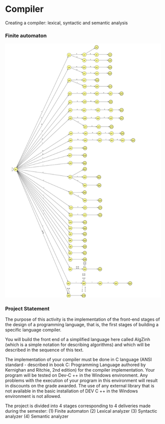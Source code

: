# Compiler
Creating a compiler: lexical, syntactic and semantic analysis


### Finite automaton

![alt text](https://github.com/LeoAOliveira/Compiler/blob/main/Finite%20automaton/Finite%20automaton.png?raw=true)


### Project Statement

The purpose of this activity is the implementation of the front-end stages of the design of a programming language, that is, the first stages of building a specific language compiler.

You will build the front end of a simplified language here called AlgZinh (which is a simple notation for describing algorithms) and which will be described in the sequence of this text.

The implementation of your compiler must be done in C language (ANSI standard - described in book C: Programming Language authored by Kernighan and Ritchie, 2nd edition) for the compiler implementation. Your program will be tested on Dev-C ++ in the Windows environment. Any problems with the execution of your program in this environment will result in discounts on the grade awarded. The use of any external library that is not available in the basic installation of DEV C ++ in the Windows environment is not allowed.

The project is divided into 4 stages corresponding to 4 deliveries made during the semester: 
(1) Finite automaton
(2) Lexical analyzer
(3) Syntactic analyzer
(4) Semantic analyzer
